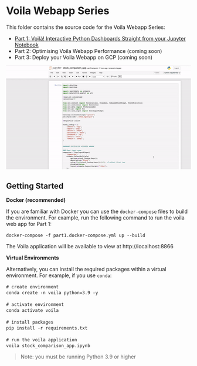 # Voila Webapp Series

This folder contains the source code for the Voila Webapp Series:
- [Part 1: Voilà! Interactive Python Dashboards Straight from your Jupyter Notebook](https://engineeringfordatascience.com/posts/voila_python_dashboard_part1/)
- Part 2: Optimising Voila Webapp Performance (coming soon)
- Part 3: Deploy your Voila Webapp on GCP (coming soon)

![voila app](./static/convert_to_voila.gif "Voila web application from a notebook")

## Getting Started

**Docker (recommended)**

If you are familiar with Docker you can use the `docker-compose` files to build the environment. For example, run the following command to run the voila web app for Part 1:

```
docker-compose -f part1.docker-compose.yml up --build
```

The Voila application will be available to view at http://localhost:8866

**Virtual Environments**

Alternatively, you can install the required packages within a virtual environment. For example, if you use `conda`:

```
# create environment
conda create -n voila python=3.9 -y

# activate environment
conda activate voila

# install packages
pip install -r requirements.txt

# run the voila application
voila stock_comparison_app.ipynb
```
> Note: you must be running Python 3.9 or higher
